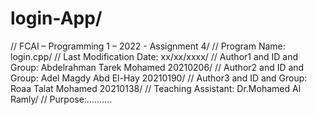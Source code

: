 # login-App/
// FCAI – Programming 1 – 2022 - Assignment 4/
// Program Name: login.cpp/
// Last Modification Date: xx/xx/xxxx/
// Author1 and ID and Group: Abdelrahman Tarek Mohamed   20210206/
// Author2 and ID and Group: Adel Magdy Abd El-Hay       20210190/
// Author3 and ID and Group: Roaa Talat Mohamed          20210138/
// Teaching Assistant: Dr.Mohamed Al Ramly/
// Purpose:..........
